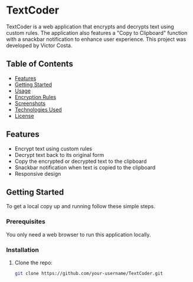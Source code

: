 # TextCoder

TextCoder is a web application that encrypts and decrypts text using custom rules. The application also features a "Copy to Clipboard" function with a snackbar notification to enhance user experience. This project was developed by Victor Costa.

## Table of Contents

- [Features](#features)
- [Getting Started](#getting-started)
- [Usage](#usage)
- [Encryption Rules](#encryption-rules)
- [Screenshots](#screenshots)
- [Technologies Used](#technologies-used)
- [License](#license)

## Features

- Encrypt text using custom rules
- Decrypt text back to its original form
- Copy the encrypted or decrypted text to the clipboard
- Snackbar notification when text is copied to the clipboard
- Responsive design

## Getting Started

To get a local copy up and running follow these simple steps.

### Prerequisites

You only need a web browser to run this application locally.

### Installation

1. Clone the repo:
   ```sh
   git clone https://github.com/your-username/TextCoder.git
